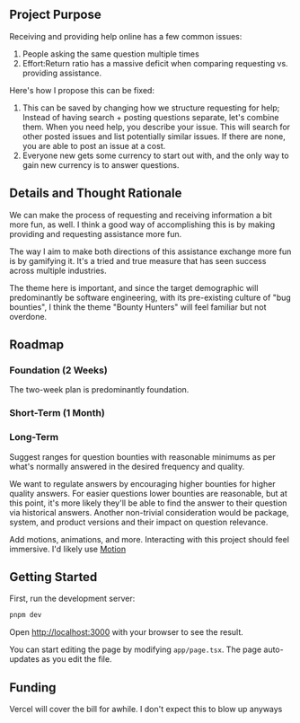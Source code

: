## Project Purpose

Receiving and providing help online has a few common issues:

1. People asking the same question multiple times
2. Effort:Return ratio has a massive deficit when comparing requesting vs. providing assistance.

Here's how I propose this can be fixed:

1. This can be saved by changing how we structure requesting for help; Instead of having search + posting questions separate, let's combine them. When you need help, you describe your issue. This will search for other posted issues and list potentially similar issues. If there are none, you are able to post an issue at a cost.
2. Everyone new gets some currency to start out with, and the only way to gain new currency is to answer questions.

## Details and Thought Rationale

We can make the process of requesting and receiving information a bit more fun, as well. I think a good way of accomplishing this is by making providing and requesting assistance more fun.

The way I aim to make both directions of this assistance exchange more fun is by gamifying it. It's a tried and true measure that has seen success across multiple industries.

The theme here is important, and since the target demographic will predominantly be software engineering, with its pre-existing culture of "bug bounties", I think the theme "Bounty Hunters" will feel familiar but not overdone.

## Roadmap

### Foundation (2 Weeks)

The two-week plan is predominantly foundation.

### Short-Term (1 Month)

### Long-Term

Suggest ranges for question bounties with reasonable minimums as per what's normally answered in the desired frequency and quality.

We want to regulate answers by encouraging higher bounties for higher quality answers. For easier questions lower bounties are reasonable, but at this point, it's more likely they'll be able to find the answer to their question via historical answers. Another non-trivial consideration would be package, system, and product versions and their impact on question relevance.

Add motions, animations, and more. Interacting with this project should feel immersive. I'd likely use [Motion](https://examples.motion.dev/js/html-content)

## Getting Started

First, run the development server:

```bash
pnpm dev
```

Open [http://localhost:3000](http://localhost:3000) with your browser to see the result.

You can start editing the page by modifying `app/page.tsx`. The page auto-updates as you edit the file.

## Funding

Vercel will cover the bill for awhile. I don't expect this to blow up anyways

